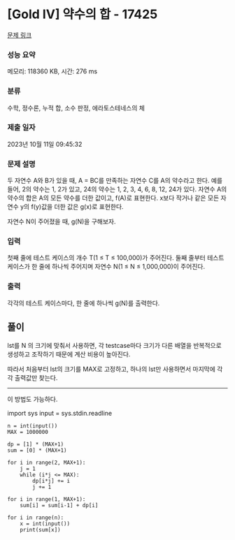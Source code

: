 # [Gold IV] 약수의 합 - 17425 

[문제 링크](https://www.acmicpc.net/problem/17425) 

### 성능 요약

메모리: 118360 KB, 시간: 276 ms

### 분류

수학, 정수론, 누적 합, 소수 판정, 에라토스테네스의 체

### 제출 일자

2023년 10월 11일 09:45:32

### 문제 설명

<p>두 자연수 A와 B가 있을 때, A = BC를 만족하는 자연수 C를 A의 약수라고 한다. 예를 들어, 2의 약수는 1, 2가 있고, 24의 약수는 1, 2, 3, 4, 6, 8, 12, 24가 있다. 자연수 A의 약수의 합은 A의 모든 약수를 더한 값이고, f(A)로 표현한다. x보다 작거나 같은 모든 자연수 y의 f(y)값을 더한 값은 g(x)로 표현한다.</p>

<p>자연수 N이 주어졌을 때, g(N)을 구해보자.</p>

### 입력 

 <p>첫째 줄에 테스트 케이스의 개수 T(1 ≤ T ≤ 100,000)가 주어진다. 둘째 줄부터 테스트 케이스가 한 줄에 하나씩 주어지며 자연수 N(1 ≤ N ≤ 1,000,000)이 주어진다.</p>

### 출력 

 <p>각각의 테스트 케이스마다, 한 줄에 하나씩 g(N)를 출력한다.</p>

## 풀이
 <p>lst를 N 의 크기에 맞춰서 사용하면, 각 testcase마다 크기가 다른 배열을 반복적으로 생성하고 조작하기 때문에 계산 비용이 높아진다.</p>
 <P>따라서 처음부터 lst의 크기를 MAX로 고정하고, 하나의 lst만 사용하면서 마지막에 각각 출력값만 찾는다.</P>
 <hr>
 <p>이 방법도 가능하다.</p>
 <p>import sys
    input = sys.stdin.readline
 
    n = int(input())
    MAX = 1000000
 
    dp = [1] * (MAX+1)
    sum = [0] * (MAX+1)
 
    for i in range(2, MAX+1):
        j = 1
        while (i*j <= MAX):
            dp[i*j] += i
            j += 1
 
    for i in range(1, MAX+1):
        sum[i] = sum[i-1] + dp[i]
 
    for i in range(n):
        x = int(input())
        print(sum[x])
</p> 
 
